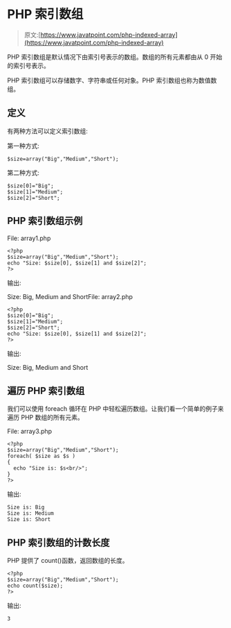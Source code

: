 # PHP 索引数组

> 原文:[https://www.javatpoint.com/php-indexed-array](https://www.javatpoint.com/php-indexed-array)

PHP 索引数组是默认情况下由索引号表示的数组。数组的所有元素都由从 0 开始的索引号表示。

PHP 索引数组可以存储数字、字符串或任何对象。PHP 索引数组也称为数值数组。

## 定义

有两种方法可以定义索引数组:

第一种方式:

```
$size=array("Big","Medium","Short");

```

第二种方式:

```
$size[0]="Big";
$size[1]="Medium";
$size[2]="Short";

```

## PHP 索引数组示例

File: array1.php

```
<?php
$size=array("Big","Medium","Short");
echo "Size: $size[0], $size[1] and $size[2]";
?>

```

输出:

Size: Big, Medium and ShortFile: array2.php

```
<?php
$size[0]="Big";
$size[1]="Medium";
$size[2]="Short";
echo "Size: $size[0], $size[1] and $size[2]";
?>

```

输出:

Size: Big, Medium and Short

## 遍历 PHP 索引数组

我们可以使用 foreach 循环在 PHP 中轻松遍历数组。让我们看一个简单的例子来遍历 PHP 数组的所有元素。

File: array3.php

```
<?php
$size=array("Big","Medium","Short");
foreach( $size as $s )
{
  echo "Size is: $s<br/>";
}
?>

```

输出:

```
Size is: Big
Size is: Medium
Size is: Short

```

## PHP 索引数组的计数长度

PHP 提供了 count()函数，返回数组的长度。

```
<?php
$size=array("Big","Medium","Short");
echo count($size);
?>

```

输出:

```
3

```